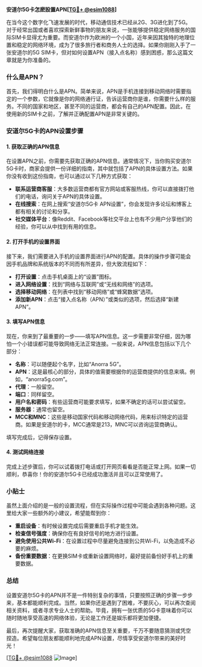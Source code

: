 **安道尔5G卡怎麽設置APN[[TG💪+ @esim1088](https://t.me/s/esim1088)]**

在当今这个数字化飞速发展的时代，移动通信技术已经从2G、3G进化到了5G。对于经常出国或者喜欢探索新鲜事物的朋友来说，一张能够提供稳定网络服务的国际SIM卡显得尤为重要。而安道尔作为欧洲的一个小国，近年来因其独特的地理位置和稳定的网络环境，成为了很多旅行者和商务人士的选择。如果你刚刚入手了一张安道尔的5G SIM卡，但对如何设置APN（接入点名称）感到困惑，那么这篇文章就是为你准备的。

### 什么是APN？

首先，我们得明白什么是APN。简单来说，APN是手机连接到移动网络时需要指定的一个参数，它就像是你的网络通行证，告诉运营商你是谁，你需要什么样的服务。不同的国家和地区，甚至不同的运营商，都会有自己的APN配置。因此，在使用新的SIM卡之前，了解并正确配置APN是非常关键的。

### 安道尔5G卡的APN设置步骤

#### 1. 获取正确的APN信息

在设置APN之前，你需要先获取正确的APN信息。通常情况下，当你购买安道尔5G卡时，商家会提供一份详细的指南，其中就包括了APN的具体设置方法。如果你没有收到这份指南，也可以通过以下几种方式获取：

- **联系运营商客服**：大多数运营商都有官方网站或客服热线，你可以直接拨打他们的电话，询问关于APN的具体设置。
- **在线搜索**：在网上搜索“安道尔5G卡 APN设置”，你会发现许多论坛和博客上都有相关的讨论和分享。
- **社交媒体平台**：像Reddit、Facebook等社交平台上也有不少用户分享他们的经验，你可以从中找到有用的信息。

#### 2. 打开手机的设置界面

接下来，我们需要进入手机的设置界面进行APN的配置。具体的操作步骤可能会因手机品牌和系统版本的不同而有所差异，但大致流程如下：

- **打开设置**：点击手机桌面上的“设置”图标。
- **进入网络设置**：找到“网络与互联网”或“无线和网络”的选项。
- **选择移动网络**：在列表中找到“移动网络”或“蜂窝数据”选项。
- **添加新APN**：点击“接入点名称（APN）”或类似的选项，然后选择“新建APN”。

#### 3. 填写APN信息

现在，你来到了最重要的一步——填写APN信息。这一步需要非常仔细，因为哪怕一个小错误都可能导致网络无法正常连接。一般来说，APN信息包括以下几个部分：

- **名称**：可以随便起个名字，比如“Anorra 5G”。
- **APN**：这是最核心的部分，具体的值需要根据你的运营商提供的信息来填。例如，“anorra5g.com”。
- **代理**：一般留空。
- **端口**：同样留空。
- **用户名和密码**：有些运营商可能要求填写，如果不确定的话可以尝试留空。
- **服务器**：通常也留空。
- **MCC和MNC**：这些是移动国家代码和移动网络代码，用来标识特定的运营商。如果是安道尔的卡，MCC通常是213，MNC可以咨询运营商确认。

填写完成后，记得保存设置。

#### 4. 测试网络连接

完成上述步骤后，你可以试着拨打电话或打开网页看看是否能正常上网。如果一切顺利，恭喜你！你的安道尔5G卡已经成功激活并且可以正常使用了。

### 小贴士

虽然上面介绍的是一般的设置流程，但在实际操作过程中可能会遇到各种问题。这里给大家一些额外的小建议，希望能帮到你：

- **重启设备**：有时候设置完成后需要重启手机才能生效。
- **检查信号强度**：确保你在有良好信号的地方进行设置。
- **避免使用公共Wi-Fi**：在设置过程中尽量避免连接到公共Wi-Fi，以免造成不必要的麻烦。
- **备份重要数据**：在更换SIM卡或重新设置网络时，最好提前备份好手机上的重要数据。

### 总结

设置安道尔5G卡的APN并不是一件特别复杂的事情，只要按照正确的步骤一步步来，基本都能顺利完成。当然，如果你还是遇到了困难，不要灰心，可以再次查阅相关资料，或者寻求专业人士的帮助。毕竟，拥有一张优质的5G卡意味着你可以随时随地享受高速的网络体验，无论是工作还是娱乐都将更加便捷。

最后，再次提醒大家，获取准确的APN信息至关重要，千万不要随意猜测或凭空捏造。希望每位朋友都能顺利地完成APN设置，尽情享受安道尔带来的美好时光！

[[TG💪+ @esim1088](https://t.me/s/esim1088) ![Image](https://i.postimg.cc/4NQfJmqS/Snipaste-2025-05-13-00-14-12.png)]